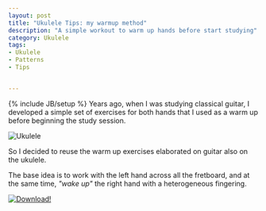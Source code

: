 ```yaml
---
layout: post
title: "Ukulele Tips: my warmup method"
description: "A simple workout to warm up hands before start studying"
category: Ukulele
tags: 
- Ukulele
- Patterns
- Tips


---
```

{% include JB/setup %}
Years ago, when I was studying classical guitar, I developed a simple set of exercises for both hands that I used as a warm up before beginning the study session.

![Ukulele](http://www.andreafortuna.org/images/ukulele_tips.jpg)
<!-- more -->

So I decided to reuse the warm up exercises elaborated on guitar also on the ukulele.

The base idea is to work with the left hand across all the fretboard, and at the same time, *"wake up"* the right hand with a heterogeneous fingering.

[![Download!](http://www.andreafortuna.org/images/Download-PDF-Button.png)](http://www.andreafortuna.org/files/Warmup.pdf)